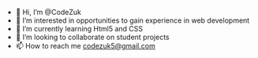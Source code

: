 - 👋 Hi, I’m @CodeZuk
- 👀 I’m interested in opportunities to gain experience in web development
- 🌱 I’m currently learning Html5 and CSS
- 💞️ I’m looking to collaborate on student projects
- 📫 How to reach me [codezuk5@gmail.com](url)

<!---
CodeZuk/CodeZuk is a ✨ special ✨ repository because its `README.md` (this file) appears on your GitHub profile.
You can click the Preview link to take a look at your changes.
--->
